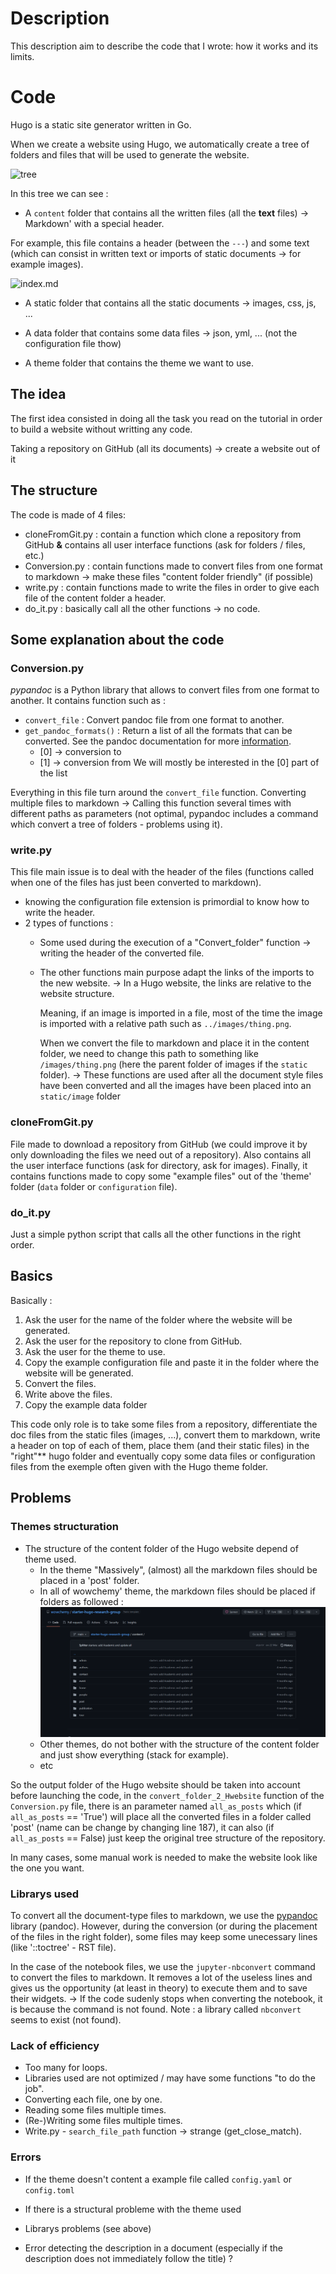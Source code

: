 # Description

This description aim to describe the code that I wrote: how it works and its limits.

# Code

Hugo is a static site generator written in Go.

When we create a website using Hugo, we automatically create a tree of folders and files that will be used to generate the website.

![tree](./hugo_folder.png)

In this tree we can see : 

- A `content` folder that contains all the written files (all the **text** files) -> Markdown' with a special header.

For example, this file contains a header (between the `---`) and some text (which can consist in written text or imports of static documents -> for example images).

![index.md](./md1.png)

- A static folder that contains all the static documents -> images, css, js, ...

- A data folder that contains some data files -> json, yml, ... (not the configuration file thow)

- A theme folder that contains the theme we want to use.

## The idea

The first idea consisted in doing all the task you read on the tutorial in order to build a website without writting any code.

Taking a repository on GitHub (all its documents) -> create a website out of it 

## The structure

The code is made of 4 files:

- cloneFromGit.py : contain a function which clone a repository from GitHub **&** contains all user interface functions (ask for folders / files, etc.)
- Conversion.py : contain functions made to convert files from one format to markdown -> make these files "content folder friendly" (if possible)
- write.py : contain functions made to write the files in order to give each file of the content folder a header.
- do_it.py : basically call all the other functions -> no code.

## Some explanation about the code

### Conversion.py

*pypandoc* is a Python library that allows to convert files from one format to another. It contains function such as :

- `convert_file` : Convert pandoc file from one format to another.
- `get_pandoc_formats()` : Return a list of all the formats that can be converted. See the pandoc documentation for more [information](https://pandoc.org/index.html).
    - [0] -> conversion to
    - [1] -> conversion from
We will mostly be interested in the [0] part of the list

Everything in this file turn around the `convert_file` function.
Converting multiple files to markdown -> Calling this function several times with different paths as parameters (not optimal, pypandoc includes a command which convert a tree of folders - problems using it).

### write.py

This file main issue is to deal with the header of the files (functions called when one of the files has just been converted to markdown). 

- knowing the configuration file extension is primordial to know how to write the header.
- 2 types of functions :
    - Some used during the execution of a "Convert_folder" function -> writing the header of the converted file.
    - The other functions main purpose adapt the links of the imports to the new website.
        -> In a Hugo website, the links are relative to the website structure. 
        
        Meaning, if an image is imported in a file, most of the time the image is imported with a relative path such as `../images/thing.png`.
        
        When we convert the file to markdown and place it in the content folder, we need to change this path to something like `/images/thing.png` (here the parent folder of images if the `static` folder).
    -> These functions are used after all the document style files have been converted and all the images have been placed into an `static/image` folder

### cloneFromGit.py

File made to download a repository from GitHub (we could improve it by only downloading the files we need out of a repository).
Also contains all the user interface functions (ask for directory, ask for images).
Finally, it contains functions made to copy some "example files" out of the 'theme' folder (`data` folder or `configuration` file).

### do_it.py

Just a simple python script that calls all the other functions in the right order.

## Basics 

Basically : 


1. Ask the user for the name of the folder where the website will be generated.
2. Ask the user for the repository to clone from GitHub.
3. Ask the user for the theme to use.
4. Copy the example configuration file and paste it in the folder where the website will be generated.
5. Convert the files.
6. Write above the files.
7. Copy the example data folder

This code only role is to take some files from a repository, differentiate the doc files from the static files (images, ...), convert them to markdown, write a header on top of each of them, place them (and their static files) in the "right"** hugo folder and eventually copy some data files or configuration files from the exemple often given with the Hugo theme folder.

## Problems

### Themes structuration

- The structure of the content folder of the Hugo website depend of theme used.
    - In the theme "Massively", (almost) all the markdown files should be placed in a 'post' folder.
    - In all of wowchemy' theme, the markdown files should be placed if folders as followed : 
    ![wow](./wowchemy.png)
    -  Other themes, do not bother with the structure of the content folder and just show everything (stack for example).
    - etc

So the output folder of the Hugo website should be taken into account before launching the code, in the `convert_folder_2_Hwebsite` function of the `Conversion.py` file, there is an parameter named `all_as_posts` which (if `all_as_posts` == 'True') will place all the converted files in a folder called 'post' (name can be change by changing line 187), it can also (if `all_as_posts` == False) just keep the original tree structure of the repository.

In many cases, some manual work is needed to make the website look like the one you want.

### Librarys used

To convert all the document-type files to markdown, we use the [pypandoc](https://pypi.org/project/pypandoc/) library (pandoc).
However, during the conversion (or during the placement of the files in the right folder), some files may keep some unecessary lines (like '::toctree' - RST file).

In the case of the notebook files, we use the `jupyter-nbconvert` command to convert the files to markdown. It removes a lot of the useless lines and gives us the opportunity (at least in theory) to execute them and to save their widgets.
    -> If the code sudenly stops when converting the notebook, it is because the command is not found.
    Note : a library called `nbconvert` seems to exist (not found).


### Lack of efficiency

- Too many for loops.
- Libraries used are not optimized / may have some functions "to do the job".
- Converting each file, one by one.
- Reading some files multiple times.
- (Re-)Writing some files multiple times.
- Write.py - `search_file_path` function -> strange (get_close_match).

### Errors 

- If the theme doesn't content a example file called `config.yaml` or `config.toml`
- If there is a structural probleme with the theme used 
- Librarys problems (see above)

- Error detecting the description in a document (especially if the description does not immediately follow the title) ?

